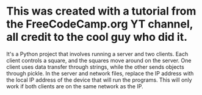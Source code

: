 # This was created with a tutorial from the FreeCodeCamp.org YT channel, all credit to the cool guy who did it.
It's a Python project that involves running a server and two clients. Each client controls a square, and the squares move around on the server. One client uses data transfer through strings, while the other sends objects through pickle. In the server and network files, replace the IP address with the local IP address of the device that will run the programs. This will only work if both clients are on the same network as the IP.
